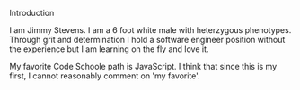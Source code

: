 Introduction

I am Jimmy Stevens. I am a 6 foot white male
 with heterzygous phenotypes. Through grit and
 determination I hold a software engineer
 position without the experience but I am
 learning on the fly and love it. 

My favorite Code Schoole path is JavaScript. I
think that since this is my first, I cannot
reasonably comment on 'my favorite'.
